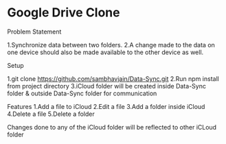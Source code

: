 # Google Drive Clone

Problem Statement

1.Synchronize data between two folders.
2.A change made to the data on one device should also be made 
  available to the other device as well.

Setup

1.git clone https://github.com/sambhavjain/Data-Sync.git
2.Run npm install from project directory
3.iCloud folder will be created inside Data-Sync folder & outside Data-Sync folder for communication

Features
1.Add a file to iCloud
2.Edit a file
3.Add a folder inside iCloud
4.Delete a file
5.Delete a folder

Changes done to any of the iCloud folder will be reflected to other iCLoud folder
